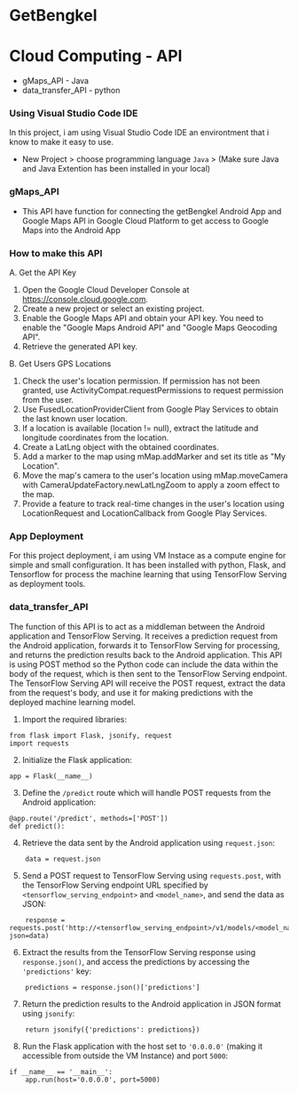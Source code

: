 # GetBengkel

# Cloud Computing - API
* gMaps_API - Java
* data_transfer_API - python


### Using Visual Studio Code IDE
In this project, i am using Visual Studio Code IDE an environtment that i know to make it easy to use.
* New Project > choose programming language `Java` > (Make sure Java and Java Extention has been installed in your local)

### gMaps_API
* This API have function for connecting the getBengkel Android App and Google Maps API in Google Cloud Platform
to get access to Google Maps into the Android App

### How to make this API
A. Get the API Key
1. Open the Google Cloud Developer Console at https://console.cloud.google.com.
2. Create a new project or select an existing project.
3. Enable the Google Maps API and obtain your API key. You need to enable the "Google Maps Android API" and "Google Maps Geocoding API".
4. Retrieve the generated API key.
   
B. Get Users GPS Locations
1. Check the user's location permission. If permission has not been granted, use ActivityCompat.requestPermissions to request permission from the user.
2. Use FusedLocationProviderClient from Google Play Services to obtain the last known user location.
3. If a location is available (location != null), extract the latitude and longitude coordinates from the location.
4. Create a LatLng object with the obtained coordinates.
5. Add a marker to the map using mMap.addMarker and set its title as "My Location".
6. Move the map's camera to the user's location using mMap.moveCamera with CameraUpdateFactory.newLatLngZoom to apply a zoom effect to the map.
7. Provide a feature to track real-time changes in the user's location using LocationRequest and LocationCallback from Google Play Services.
 
### App Deployment
For this project deployment, i am using VM Instace as a compute engine for simple  and small configuration. It has been installed with python, Flask, and Tensorflow for process the machine learning that using TensorFlow Serving as deployment tools.
  
### data_transfer_API
The function of this API is to act as a middleman between the Android application and TensorFlow Serving. It receives a prediction request from the Android application, forwards it to TensorFlow Serving for processing, and returns the prediction results back to the Android application. This API is using POST method so the Python code can include the data within the body of the request, which is then sent to the TensorFlow Serving endpoint. The TensorFlow Serving API will receive the POST request, extract the data from the request's body, and use it for making predictions with the deployed machine learning model.

1. Import the required libraries:
```
from flask import Flask, jsonify, request
import requests
```

2. Initialize the Flask application:
```
app = Flask(__name__)
```

3. Define the `/predict` route which will handle POST requests from the Android application:
```
@app.route('/predict', methods=['POST'])
def predict():
```

4. Retrieve the data sent by the Android application using `request.json`:
```
    data = request.json
```

5. Send a POST request to TensorFlow Serving using `requests.post`, with the TensorFlow Serving endpoint URL specified by `<tensorflow_serving_endpoint>` and `<model_name>`, and send the data as JSON:
```
    response = requests.post('http://<tensorflow_serving_endpoint>/v1/models/<model_name>:predict', json=data)
```

6. Extract the results from the TensorFlow Serving response using `response.json()`, and access the predictions by accessing the `'predictions'` key:
```
    predictions = response.json()['predictions']
```

7. Return the prediction results to the Android application in JSON format using `jsonify`:
```
    return jsonify({'predictions': predictions})
```

8. Run the Flask application with the host set to `'0.0.0.0'` (making it accessible from outside the VM Instance) and port `5000`:
```
if __name__ == '__main__':
    app.run(host='0.0.0.0', port=5000)
```
